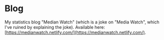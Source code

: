 # Blog

My statistics blog "Median Watch" (which is a joke on "Media Watch", which I've ruined by explaining the joke). Available here: [https://medianwatch.netlify.com/](https://medianwatch.netlify.com/). 